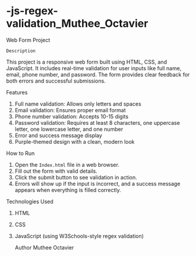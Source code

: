 # -js-regex-validation_Muthee_Octavier
Web Form Project

    Description
This project is a responsive web form built using HTML, CSS, and JavaScript. It includes real-time validation for user inputs like full name, email, phone number, and password. The form provides clear feedback for both errors and successful submissions.

   Features
1. Full name validation: Allows only letters and spaces
2. Email validation: Ensures proper email format
3. Phone number validation: Accepts 10-15 digits
4. Password validation: Requires at least 8 characters, one uppercase letter, one lowercase letter, and one number
5. Error and success message display
6. Purple-themed design with a clean, modern look

 How to Run
1. Open the `Index.html` file in a web browser.
2. Fill out the form with valid details.
3. Click the submit button to see validation in action.
4. Errors will show up if the input is incorrect, and a success message appears when everything is filled correctly.

  Technologies Used
1. HTML
2. CSS
3. JavaScript (using W3Schools-style regex validation)

   Author
Muthee Octavier

